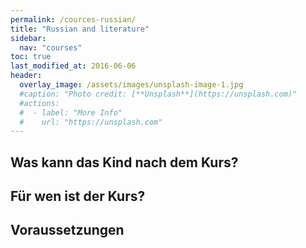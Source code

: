 ```yaml
---
permalink: /cources-russian/
title: "Russian and literature"
sidebar:
  nav: "courses"
toc: true
last_modified_at: 2016-06-06
header:
  overlay_image: /assets/images/unsplash-image-1.jpg
  #caption: "Photo credit: [**Unsplash**](https://unsplash.com)"
  #actions:
  #  - label: "More Info"
  #    url: "https://unsplash.com"
---
```

## Was kann das Kind nach dem Kurs?
## Für wen ist der Kurs?
## Voraussetzungen